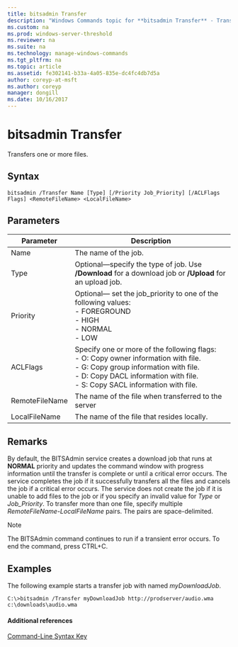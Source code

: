 ```yaml
---
title: bitsadmin Transfer
description: "Windows Commands topic for **bitsadmin Transfer** - Transfers one or more files."
ms.custom: na
ms.prod: windows-server-threshold
ms.reviewer: na
ms.suite: na
ms.technology: manage-windows-commands
ms.tgt_pltfrm: na
ms.topic: article
ms.assetid: fe302141-b33a-4a05-835e-dc4fc4db7d5a
author: coreyp-at-msft
ms.author: coreyp
manager: dongill
ms.date: 10/16/2017
---
```


# bitsadmin Transfer



Transfers one or more files.

## Syntax

```
bitsadmin /Transfer Name [Type] [/Priority Job_Priority] [/ACLFlags Flags] <RemoteFileName> <LocalFileName>
```

## Parameters

|Parameter|Description|
|---------|-----------|
|Name|The name of the job.|
|Type|Optional—specify the type of job. Use **/Download** for a download job or **/Upload** for an upload job.|
|Priority|Optional— set the job_priority to one of the following values:</br>-   FOREGROUND</br>-   HIGH</br>-   NORMAL</br>-   LOW|
|ACLFlags|Specify one or more of the following flags:</br>-   O: Copy owner information with file.</br>-   G: Copy group information with file.</br>-   D: Copy DACL information with file.</br>-   S: Copy SACL information with file.|
|RemoteFileName|The name of the file when transferred to the server|
|LocalFileName|The name of the file that resides locally.|

## Remarks

By default, the BITSAdmin service creates a download job that runs at **NORMAL** priority and updates the command window with progress information until the transfer is complete or until a critical error occurs. The service completes the job if it successfully transfers all the files and cancels the job if a critical error occurs. The service does not create the job if it is unable to add files to the job or if you specify an invalid value for *Type* or *Job_Priority*. To transfer more than one file, specify multiple *RemoteFileName*-*LocalFileName* pairs. The pairs are space-delimited.

> [!NOTE]
> The BITSAdmin command continues to run if a transient error occurs. To end the command, press CTRL+C.

## <a name="BKMK_examples"></a>Examples

The following example starts a transfer job with named *myDownloadJob*.
```
C:\>bitsadmin /Transfer myDownloadJob http://prodserver/audio.wma c:\downloads\audio.wma
```

#### Additional references

[Command-Line Syntax Key](command-line-syntax-key.md)